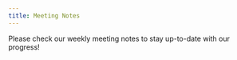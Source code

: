 ```yaml
---
title: Meeting Notes
---
```


Please check our weekly meeting notes to stay up-to-date with our progress!